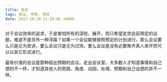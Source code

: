 ```yaml
---
title: 会议
tags: 会议, 书写, 项目
date: 2013-10-20 11:29:01 +0800
---
```



对于会议效率的追求，于是害怕所有的深挖、展开，而只希望走完会前预定的议题，难道不是另外一种浮躁？如果一个会议能够按照预定的计划进行，那么会议要么只是沦为宣讲，要么会议只是沦为过场，要么会议是没有必要聚齐真人来开而可以以其它形式进行。

最有价值的会议是那种超出预期的会议。走出会议室，大多数人才知道事情和自己想的不一样，才知道其他人的思路、角度、动因、处境、预期和自己设想的并不一样。

